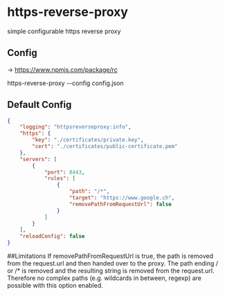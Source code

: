 # https-reverse-proxy
simple configurable https reverse proxy

## Config
-> https://www.npmjs.com/package/rc

https-reverse-proxy --config config.json

## Default Config
```json
{
    "logging": "httpsreverseproxy:info",
    "https": {
        "key": "./certificates/private.key",
        "cert": "./certificates/public-certificate.pem"
    },
    "servers": [
        {
            "port": 8443,
            "rules": [
                {
                    "path": "/*",
                    "target": "https://www.google.ch",
                    "removePathFromRequestUrl": false
                }
            ]
        }
    ],
    "reloadConfig": false
}
```

##Limitations
If removePathFromRequestUrl is true, the path is removed from the request.url and then handed over to the proxy.
The path ending / or /* is removed and the resulting string is removed from the request.url.
Therefore no complex paths (e.g. wildcards in between, regexp) are possible with this option enabled.
